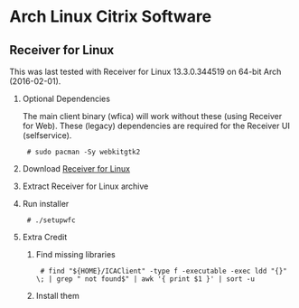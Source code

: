 # Arch Linux Citrix Software

##  Receiver for Linux
This was last tested with Receiver for Linux 13.3.0.344519 on 64-bit Arch (2016-02-01).

1. Optional Dependencies

	The main client binary (wfica) will work without these (using Receiver for Web).  These (legacy) dependencies are required for the Receiver UI (selfservice).

		# sudo pacman -Sy webkitgtk2

1. Download [Receiver for Linux](https://www.citrix.com/downloads/citrix-receiver/linux.html)

1. Extract Receiver for Linux archive

1. Run installer

		# ./setupwfc

1. Extra Credit

	1. Find missing libraries

			# find "${HOME}/ICAClient" -type f -executable -exec ldd "{}" \; | grep " not found$" | awk '{ print $1 }' | sort -u
			
	1. Install them
